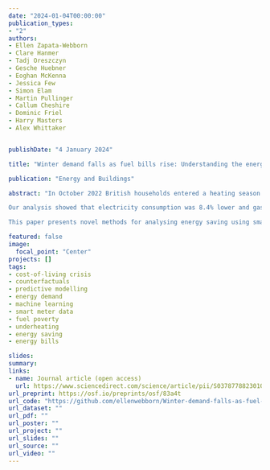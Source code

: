 ```yaml
---
date: "2024-01-04T00:00:00"
publication_types:
- "2"
authors:
- Ellen Zapata-Webborn
- Clare Hanmer
- Tadj Oreszczyn
- Gesche Huebner
- Eoghan McKenna
- Jessica Few
- Simon Elam
- Martin Pullinger
- Callum Cheshire
- Dominic Friel
- Harry Masters
- Alex Whittaker


publishDate: "4 January 2024"

title: "Winter demand falls as fuel bills rise: Understanding the energy impacts of the cost-of-living crisis on British households"

publication: "Energy and Buildings"

abstract: "In October 2022 British households entered a heating season amidst exceptionally high energy prices – squeezing household incomes and increasing fuel poverty. This study analyses electricity and gas consumption in 5594 households from October 2022 to March 2023 using XGBoost counterfactual models trained on historic data. With survey data collected in early 2023 we investigate how consumption reduction correlated with energy-saving actions, household and dwelling characteristics, and indicators of underheating and fuel poverty.

Our analysis showed that electricity consumption was 8.4% lower and gas consumption 10.8% lower than the previous winter (accounting for weather), saving consumers around £29/month. Despite this and a government subsidy, energy bills were still around £34/month higher than the previous winter (£158/month (median); £500/month (95th percentile)); price elasticity was −0.10 for electricity and −0.07 for gas consumption. Greatest consumption reduction correlated with largest reported changes to heating practices, in particular heating for fewer hours and turning thermostats down lower. We find evidence of greater fuel poverty and underheating among the greatest energy reducers.

This paper presents novel methods for analysing energy saving using smart meter data for changes without a control group, plus novel findings related to short-term price elasticity and the energy-saving impacts of behaviour change."

featured: false
image: 
  focal_point: "Center"
projects: []
tags: 
- cost-of-living crisis
- counterfactuals
- predictive modelling
- energy demand
- machine learning
- smart meter data
- fuel poverty
- underheating
- energy saving
- energy bills

slides: 
summary: 
links:
- name: Journal article (open access)
  url: https://www.sciencedirect.com/science/article/pii/S037877882301099X
url_preprint: https://osf.io/preprints/osf/83a4t
url_code: "https://github.com/ellenwebborn/Winter-demand-falls-as-fuel-bills-rise"
url_dataset: ""
url_pdf: ""
url_poster: ""
url_project: ""
url_slides: ""
url_source: ""
url_video: ""
---
```


